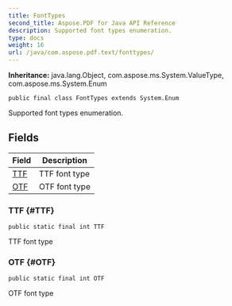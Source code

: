 ```yaml
---
title: FontTypes
second_title: Aspose.PDF for Java API Reference
description: Supported font types enumeration.
type: docs
weight: 16
url: /java/com.aspose.pdf.text/fonttypes/
---
```

**Inheritance:**
java.lang.Object, com.aspose.ms.System.ValueType, com.aspose.ms.System.Enum
```
public final class FontTypes extends System.Enum
```

Supported font types enumeration.
## Fields

| Field | Description |
| --- | --- |
| [TTF](#TTF) | TTF font type |
| [OTF](#OTF) | OTF font type |
### TTF {#TTF}
```
public static final int TTF
```


TTF font type

### OTF {#OTF}
```
public static final int OTF
```


OTF font type

